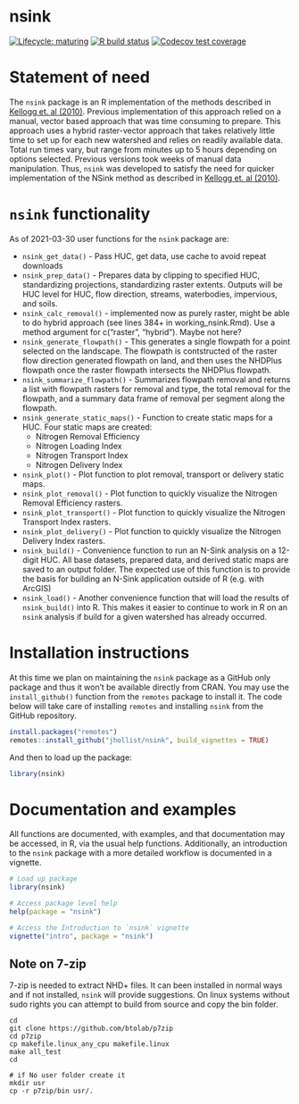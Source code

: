 nsink
================

<!-- README.md is generated from README.Rmd. Please edit that file -->
<!-- badges: start -->

[![Lifecycle:
maturing](https://img.shields.io/badge/lifecycle-maturing-blue.svg)](https://www.tidyverse.org/lifecycle/#maturing)
[![R build
status](https://github.com/jhollist/nsink/workflows/R-CMD-check/badge.svg)](https://github.com/jhollist/nsink/actions)
[![Codecov test
coverage](https://codecov.io/gh/jhollist/nsink/branch/master/graph/badge.svg)](https://codecov.io/gh/jhollist/nsink?branch=master)
<!-- badges: end -->

# Statement of need

The `nsink` package is an R implementation of the methods described in
[Kellogg et. al (2010)](https://doi.org/10.1016/j.ecoleng.2010.02.006).
Previous implementation of this approach relied on a manual, vector
based approach that was time consuming to prepare. This approach uses a
hybrid raster-vector approach that takes relatively little time to set
up for each new watershed and relies on readily available data. Total
run times vary, but range from minutes up to 5 hours depending on
options selected. Previous versions took weeks of manual data
manipulation. Thus, `nsink` was developed to satisfy the need for
quicker implementation of the NSink method as described in [Kellogg et.
al (2010)](https://doi.org/10.1016/j.ecoleng.2010.02.006).

# `nsink` functionality

As of 2021-03-30 user functions for the `nsink` package are:

-   `nsink_get_data()` - Pass HUC, get data, use cache to avoid repeat
    downloads
-   `nsink_prep_data()` - Prepares data by clipping to specified HUC,
    standardizing projections, standardizing raster extents. Outputs
    will be HUC level for HUC, flow direction, streams, waterbodies,
    impervious, and soils.
-   `nsink_calc_removal()` - implemented now as purely raster, might be
    able to do hybrid approach (see lines 384+ in working\_nsink.Rmd).
    Use a method argument for c(“raster”, “hybrid”). Maybe not here?  
-   `nsink_generate_flowpath()` - This generates a single flowpath for a
    point selected on the landscape. The flowpath is contstructed of the
    raster flow direction generated flowpath on land, and then uses the
    NHDPlus flowpath once the raster flowpath intersects the NHDPlus
    flowpath.
-   `nsink_summarize_flowpath()` - Summarizes flowpath removal and
    returns a list with flowpath rasters for removal and type, the total
    removal for the flowpath, and a summary data frame of removal per
    segment along the flowpath.
-   `nsink_generate_static_maps()` - Function to create static maps for
    a HUC. Four static maps are created:
    -   Nitrogen Removal Efficiency
    -   Nitrogen Loading Index
    -   Nitrogen Transport Index
    -   Nitrogen Delivery Index
-   `nsink_plot()` - Plot function to plot removal, transport or
    delivery static maps.
-   `nsink_plot_removal()` - Plot function to quickly visualize the
    Nitrogen Removal Efficiency rasters.
-   `nsink_plot_transport()` - Plot function to quickly visualize the
    Nitrogen Transport Index rasters.
-   `nsink_plot_delivery()` - Plot function to quickly visualize the
    Nitrogen Delivery Index rasters.
-   `nsink_build()` - Convenience function to run an N-Sink analysis on
    a 12-digit HUC. All base datasets, prepared data, and derived static
    maps are saved to an output folder. The expected use of this
    function is to provide the basis for building an N-Sink application
    outside of R (e.g. with ArcGIS)
-   `nsink_load()` - Another convenience function that will load the
    results of `nsink_build()` into R. This makes it easier to continue
    to work in R on an `nsink` analysis if build for a given watershed
    has already occurred.

# Installation instructions

At this time we plan on maintaining the `nsink` package as a GitHub only
package and thus it won’t be available directly from CRAN. You may use
the `install_github()` function from the `remotes` package to install
it. The code below will take care of installing `remotes` and installing
`nsink` from the GitHub repository.

``` r
install.packages("remotes")
remotes::install_github("jhollist/nsink", build_vignettes = TRUE)
```

And then to load up the package:

``` r
library(nsink)
```

# Documentation and examples

All functions are documented, with examples, and that documentation may
be accessed, in R, via the usual help functions. Additionally, an
introduction to the `nsink` package with a more detailed workflow is
documented in a vignette.

``` r
# Load up package
library(nsink)

# Access package level help
help(package = "nsink")

# Access the Introduction to `nsink` vignette
vignette("intro", package = "nsink")
```

## Note on 7-zip

7-zip is needed to extract NHD+ files. It can been installed in normal
ways and if not installed, `nsink` will provide suggestions. On linux
systems without sudo rights you can attempt to build from source and
copy the bin folder.

    cd
    git clone https://github.com/btolab/p7zip
    cd p7zip
    cp makefile.linux_any_cpu makefile.linux
    make all_test
    cd

    # if No user folder create it
    mkdir usr
    cp -r p7zip/bin usr/.
